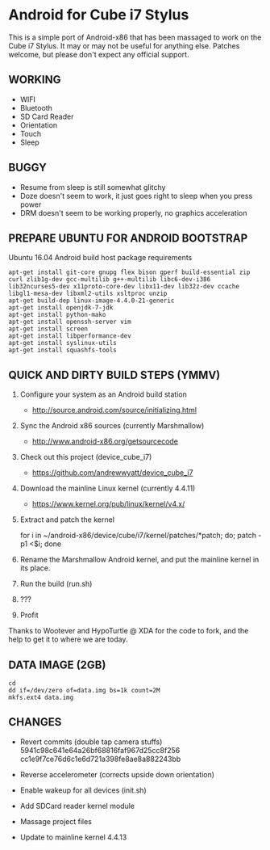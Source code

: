 Android for Cube i7 Stylus
=========

This is a simple port of Android-x86 that has been massaged to work on the Cube i7 Stylus.  It may or may not be useful for anything else.  Patches welcome, but please don't expect any official support.

WORKING
-----
  * WIFI
  * Bluetooth
  * SD Card Reader
  * Orientation
  * Touch
  * Sleep

BUGGY
-----
  * Resume from sleep is still somewhat glitchy
  * Doze doesn't seem to work, it just goes right to sleep when you press power
  * DRM doesn't seem to be working properly, no graphics acceleration

PREPARE UBUNTU FOR ANDROID BOOTSTRAP
----

Ubuntu 16.04 Android build host package requirements

    apt-get install git-core gnupg flex bison gperf build-essential zip curl zlib1g-dev gcc-multilib g++-multilib libc6-dev-i386 lib32ncurses5-dev x11proto-core-dev libx11-dev lib32z-dev ccache libgl1-mesa-dev libxml2-utils xsltproc unzip
    apt-get build-dep linux-image-4.4.0-21-generic
    apt-get install openjdk-7-jdk
    apt-get install python-mako
    apt-get install openssh-server vim
    apt-get install screen
    apt-get install libperformance-dev
    apt-get install syslinux-utils
    apt-get install squashfs-tools

QUICK AND DIRTY BUILD STEPS (YMMV)
-----
1. Configure your system as an Android build station
   - http://source.android.com/source/initializing.html

2. Sync the Android x86 sources (currently Marshmallow)
   - http://www.android-x86.org/getsourcecode

3. Check out this project (device_cube_i7)
   - https://github.com/andrewwyatt/device_cube_i7

4. Download the mainline Linux kernel (currently 4.4.11)
   - https://www.kernel.org/pub/linux/kernel/v4.x/

5. Extract and patch the kernel

    for i in ~/android-x86/device/cube/i7/kernel/patches/*patch;
    do;
      patch -p1 <$i;
    done

6. Rename the Marshmallow Android kernel, and put the mainline kernel in its place.

7. Run the build (run.sh)

9. ???

9. Profit

Thanks to Wootever and HypoTurtle @ XDA for the code to fork, and the help to get it to where we are today.

DATA IMAGE (2GB)
-----
    cd
    dd if=/dev/zero of=data.img bs=1k count=2M
    mkfs.ext4 data.img

CHANGES
-----
  * Revert commits (double tap camera stuffs)
      5941c98c641e64a26bf68816faf967d25cc8f256
      cc1e9f7ce76d6c1e6d721a398fe8ae8a882243bb

  * Reverse accelerometer (corrects upside down orientation)

  * Enable wakeup for all devices (init.sh)

  * Add SDCard reader kernel module

  * Massage project files

  * Update to mainline kernel 4.4.13
